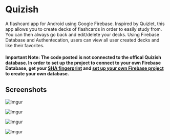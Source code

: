 # Quizish
A flashcard app for Android using Google Firebase. Inspired by Quizlet, this app allows you to create decks of flashcards 
in order to easily study from. You can then always go back and edit/delete your decks. Using Firebase Database and Authentecation,
users can view all user created decks and like their favorites.

#### Important Note: The code posted is not connected to the offical Quizish database. In order to set up the project to connect to your own Firebase Database, get your [SHA fingerprint](https://developers.google.com/android/guides/client-auth) and [set up your own Firebase project](https://firebase.google.com/docs/android/setup#manually_add_firebase) to create your own database.

## Screenshots
![Imgur](http://i.imgur.com/ldKpVWH.png?1) 

![Imgur](http://i.imgur.com/pgjtV8o.png?1)

![Imgur](http://i.imgur.com/gw1ip7P.png?1)

![Imgur](http://i.imgur.com/0ZkXzKN.png?1)
